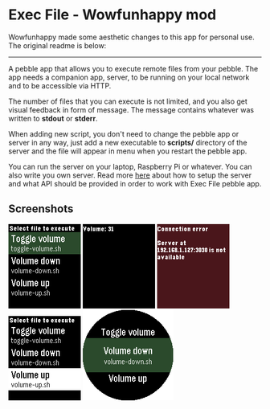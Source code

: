 # Exec File - Wowfunhappy mod

Wowfunhappy made some aesthetic changes to this app for personal use. The original readme is below:

---

A pebble app that allows you to execute remote files from your pebble. The app 
needs a companion app, server, to be running on your local network and to be
accessible via HTTP.

The number of files that you can execute is not limited, and you also get 
visual feedback in form of message. The message contains whatever was written 
to **stdout** or **stderr**.

When adding new script, you don't need to change the pebble app or server in 
any way, just add a new executable to **scripts/** directory of the server and 
the file will appear in menu when you restart the pebble app.

You can run the server on your laptop, Raspberry Pi or whatever. You can also 
write you own server. Read more [here](server/README.md) about how to setup the 
server and what API should be provided in order to work with Exec File pebble 
app.

## Screenshots

![Basalt menu](pebble/screenshots/basalt_menu.png)
![Basalt success msg](pebble/screenshots/basalt_success_msg.png)
![Basalt success msg](pebble/screenshots/basalt_error_msg.png)
![Aplite menu](pebble/screenshots/aplite_menu.png)
![Chalk menu](pebble/screenshots/chalk_menu.png)
